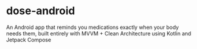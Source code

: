 # dose-android
 An Android app that reminds you medications exactly when your body needs them, built entirely with MVVM + Clean Architecture using Kotlin and Jetpack Compose
